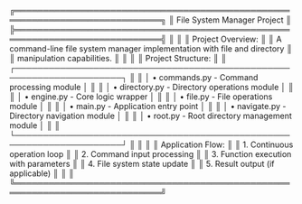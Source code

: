 ╔════════════════════════════════════════════════════════════════════════════╗
║                         File System Manager Project                         ║
╠════════════════════════════════════════════════════════════════════════════╣
║                                                                             ║
║  Project Overview:                                                          ║
║  A command-line file system manager implementation with file and directory  ║
║  manipulation capabilities.                                                 ║
║                                                                             ║
║  Project Structure:                                                         ║
║  ┌─────────────────────────────────────────────────────────────────────┐   ║
║  │ • commands.py  - Command processing module                           │   ║
║  │ • directory.py - Directory operations module                          │   ║
║  │ • engine.py    - Core logic wrapper                                   │   ║
║  │ • file.py      - File operations module                               │   ║
║  │ • main.py      - Application entry point                              │   ║
║  │ • navigate.py  - Directory navigation module                          │   ║
║  │ • root.py      - Root directory management module                     │   ║
║  └─────────────────────────────────────────────────────────────────────┘   ║
║                                                                             ║
║  Application Flow:                                                          ║
║  1. Continuous operation loop                                              ║
║  2. Command input processing                                               ║
║  3. Function execution with parameters                                     ║
║  4. File system state update                                               ║
║  5. Result output (if applicable)                                          ║
║                                                                             ║
╚════════════════════════════════════════════════════════════════════════════╝
